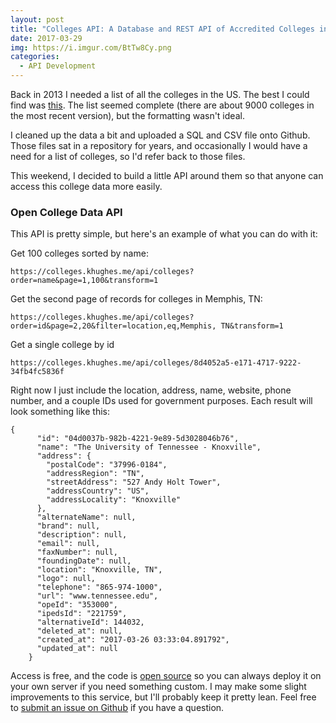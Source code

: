 ```yaml
---
layout: post
title: "Colleges API: A Database and REST API of Accredited Colleges in the United States"
date: 2017-03-29
img: https://i.imgur.com/BtTw8Cy.png
categories:
  - API Development
---
```

Back in 2013 I needed a list of all the colleges in the US. The best I could find was [this](http://ope.ed.gov/accreditation/GetDownloadFile.aspx). The list seemed complete (there are about 9000 colleges in the most recent version), but the formatting wasn't ideal.

I cleaned up the data a bit and uploaded a SQL and CSV file onto Github. Those files sat in a repository for years, and occasionally I would have a need for a list of colleges, so I'd refer back to those files.

This weekend, I decided to build a little API around them so that anyone can access this college data more easily.

### Open College Data API

This API is pretty simple, but here's an example of what you can do with it:

Get 100 colleges sorted by name:
```
https://colleges.khughes.me/api/colleges?order=name&page=1,100&transform=1
```

Get the second page of records for colleges in Memphis, TN:
```
https://colleges.khughes.me/api/colleges?order=id&page=2,20&filter=location,eq,Memphis, TN&transform=1
```

Get a single college by id
```
https://colleges.khughes.me/api/colleges/8d4052a5-e171-4717-9222-34fb4fc5836f
```

Right now I just include the location, address, name, website, phone number, and a couple IDs used for government purposes. Each result will look something like this:

```
{
      "id": "04d0037b-982b-4221-9e89-5d3028046b76",
      "name": "The University of Tennessee - Knoxville",
      "address": {
        "postalCode": "37996-0184",
        "addressRegion": "TN",
        "streetAddress": "527 Andy Holt Tower",
        "addressCountry": "US",
        "addressLocality": "Knoxville"
      },
      "alternateName": null,
      "brand": null,
      "description": null,
      "email": null,
      "faxNumber": null,
      "foundingDate": null,
      "location": "Knoxville, TN",
      "logo": null,
      "telephone": "865-974-1000",
      "url": "www.tennessee.edu",
      "opeId": "353000",
      "ipedsId": "221759",
      "alternativeId": 144032,
      "deleted_at": null,
      "created_at": "2017-03-26 03:33:04.891792",
      "updated_at": null
    }
```

Access is free, and the code is [open source](https://github.com/karllhughes/colleges) so you can always deploy it on your own server if you need something custom. I may make some slight improvements to this service, but I'll probably keep it pretty lean. Feel free to [submit an issue on Github](https://github.com/karllhughes/colleges/issues) if you have a question.
